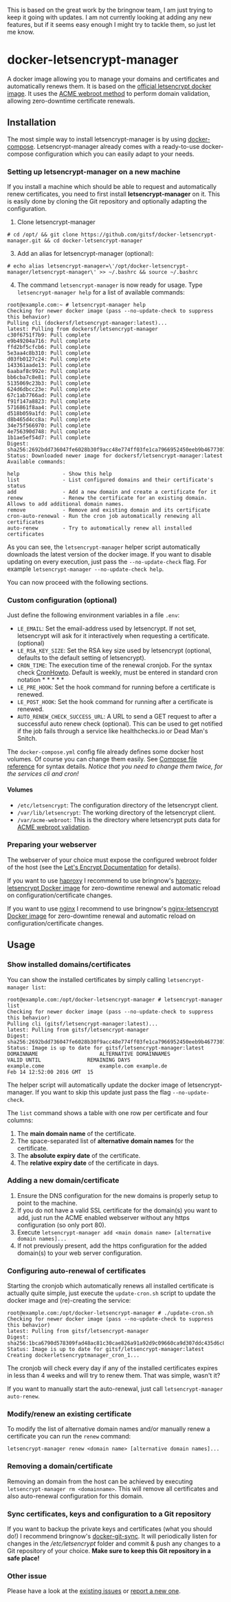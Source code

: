 This is based on the great work by the bringnow team, I am just trying to keep it going with updates. I am not currently looking at adding any new features, but if it seems easy enough I might try to tackle them, so just let me know.

# docker-letsencrypt-manager
A docker image allowing you to manage your domains and certificates and automatically renews them. It is based on the [official letsencrypt docker image](https://letsencrypt.readthedocs.org/en/latest/using.html#running-with-docker). It uses the [ACME webroot method](http://letsencrypt.readthedocs.org/en/latest/using.html#webroot) to perform domain validation, allowing zero-downtime certificate renewals.

## Installation

The most simple way to install letsencrypt-manager is by using [docker-compose](https://docs.docker.com/compose/). Letsencrypt-manager already comes with a ready-to-use docker-compose configuration which you can easily adapt to your needs.

### Setting up letsencrypt-manager on a new machine

If you install a machine which should be able to request and automatically renew certificates, you need to first install **letsencrypt-manager** on it. This is easily done by cloning the Git repository and optionally adapting the configuration.

1. Clone letsencrypt-manager
```
# cd /opt/ && git clone https://github.com/gitsf/docker-letsencrypt-manager.git && cd docker-letsencrypt-manager
```
3. Add an alias for letsencrypt-manager (optional):
```
# echo alias letsencrypt-manager=\'/opt/docker-letsencrypt-manager/letsencrypt-manager\' >> ~/.bashrc && source ~/.bashrc
```
4. The command `letsencrypt-manager` is now ready for usage. Type `letsencrypt-manager help` for a list of available commands:
```
root@example.com:~ # letsencrypt-manager help
Checking for newer docker image (pass --no-update-check to suppress this behavior)
Pulling cli (dockersf/letsencrypt-manager:latest)...
latest: Pulling from dockersf/letsencrypt-manager
c30f6751f7b9: Pull complete
e9b49204a716: Pull complete
ffd2bf5cfcb6: Pull complete
5e3aa4c8b310: Pull complete
d03fb0127c24: Pull complete
143361aade13: Pull complete
6aabaf8c992e: Pull complete
bb6cba7c8e81: Pull complete
5135069c23b3: Pull complete
624d6dbcc23e: Pull complete
67c1ab7766ad: Pull complete
f91f147a8823: Pull complete
5716861f8aa4: Pull complete
d518b059a1fd: Pull complete
d8b465d4cc8a: Pull complete
34e75f566970: Pull complete
4e756390d748: Pull complete
1b1ae5ef54d7: Pull complete
Digest: sha256:2692bdd736047fe6028b30f9acc48e774ff03fe1ca7966952450eeb9b4677307
Status: Downloaded newer image for dockersf/letsencrypt-manager:latest
Available commands:

help              - Show this help
list              - List configured domains and their certificate's status
add               - Add a new domain and create a certificate for it
renew             - Renew the certificate for an existing domain. Allows to add additional domain names.
remove            - Remove and existing domain and its certificate
cron-auto-renewal - Run the cron job automatically renewing all certificates
auto-renew        - Try to automatically renew all installed certificates
```

As you can see, the `letsencrypt-manager` helper script automatically downloads the latest version of the docker image. If you want to disable updating on every execution, just pass the `--no-update-check` flag. For example `letsencrypt-manager --no-update-check help`.

You can now proceed with the following sections.

### Custom configuration (optional)

Just define the following environment variables in a file `.env`:

* `LE_EMAIL`: Set the email-address used by letsencrypt. If not set, letsencrypt will ask for it interactively when requesting a certificate. (optional)
* `LE_RSA_KEY_SIZE`: Set the RSA key size used by letsencrypt (optional, defaults to the default setting of letsencrypt).
* `CRON_TIME`: The execution time of the renewal cronjob. For the syntax check [CronHowto](https://help.ubuntu.com/community/CronHowto). Default is weekly, must be entered in standard cron notation * * * * *
* `LE_PRE_HOOK`: Set the hook command for running before a certificate is renewed.
* `LE_POST_HOOK`: Set the hook command for running after a certificate is renewed.
* `AUTO_RENEW_CHECK_SUCCESS_URL`: A URL to send a GET request to after a successful auto renew check (optional). This can be used to get notified if the job fails through a service like healthchecks.io or Dead Man's Snitch.

The `docker-compose.yml` config file already defines some docker host volumes. Of course you can change them easily. See [Compose file reference](https://docs.docker.com/compose/compose-file/#volumes-volume-driver) for syntax details. *Notice that you need to change them twice, for the services cli and cron!*

#### Volumes

* `/etc/letsencrypt`: The configuration directory of the letsencrypt client.
* `/var/lib/letsencrypt`: The working directory of the letsencrypt client.
* `/var/acme-webroot`: This is the directory where letsencrypt puts data for [ACME webroot validation](http://letsencrypt.readthedocs.org/en/latest/using.html#webroot).

### Preparing your webserver

The webserver of your choice must expose the configured webroot folder of the host (see the [Let's Encrypt Documentation](http://letsencrypt.readthedocs.org/en/latest/using.html#webroot) for details).

If you want to use [haproxy](http://www.haproxy.org/) I recommend to use bringnow's [haproxy-letsencrypt Docker image](https://github.com/bringnow/docker-haproxy-letsencrypt) for zero-downtime renewal and automatic reload on configuration/certificate changes.

If you want to use [nginx](http://nginx.org/) I recommend to use bringnow's [nginx-letsencrypt Docker image](https://github.com/bringnow/docker-nginx-letsencrypt) for zero-downtime renewal and automatic reload on configuration/certificate changes.

## Usage

### Show installed domains/certificates

You can show the installed certificates by simply calling `letsencrypt-manager list`:

```
root@example.com:/opt/docker-letsencrypt-manager # letsencrypt-manager list
Checking for newer docker image (pass --no-update-check to suppress this behavior)
Pulling cli (gitsf/letsencrypt-manager:latest)...
latest: Pulling from gitsf/letsencrypt-manager
Digest: sha256:2692bdd736047fe6028b30f9acc48e774ff03fe1ca7966952450eeb9b4677307
Status: Image is up to date for gitsf/letsencrypt-manager:latest
DOMAINNAME                    ALTERNATIVE DOMAINNAMES                        VALID UNTIL               REMAINING DAYS
example.come                  example.com example.de                         Feb 14 12:52:00 2016 GMT  15
```

The helper script will automatically update the docker image of letsencrypt-manager. If you want to skip this update just pass the flag `--no-update-check`.

The `list` command shows a table with one row per certificate and four columns:

1. The **main domain name** of the certificate.
2. The space-separated list of **alternative domain names** for the certificate.
3. The **absolute expiry date** of the certificate.
4. The **relative expiry date** of the certificate in days.

### Adding a new domain/certificate

1. Ensure the DNS configuration for the new domains is properly setup to point to the machine.
2. If you do not have a valid SSL certificate for the domain(s) you want to add,
   just run the ACME enabled webserver without any https configuration (so only port 80).
3. Execute `letsencrypt-manager add <main domain name> [alternative domain names]...`
4. If not previously present, add the https configuration for the added domain(s) to your web server configuration.

### Configuring auto-renewal of certificates

Starting the cronjob which automatically renews all installed certificate is actually quite simple, just execute the `update-cron.sh` script to update the docker image and (re)-creating the service:

```
root@example.com:/opt/docker-letsencrypt-manager # ./update-cron.sh
Checking for newer docker image (pass --no-update-check to suppress this behavior)
latest: Pulling from gitsf/letsencrypt-manager
Digest: sha256:1bca6790d578309fad48ac81c30cae826a91a92d9c09660ca9d307ddc435d6c8
Status: Image is up to date for gitsf/letsencrypt-manager:latest
Creating dockerletsencryptmanager_cron_1...
```

The cronjob will check every day if any of the installed certificates expires in less than 4 weeks and will try to renew them. That was simple, wasn't it?

If you want to manually start the auto-renewal, just call `letsencrypt-manager auto-renew`.

### Modify/renew an existing certificate

To modify the list of alternative domain names and/or manually renew a certificate you can run the `renew` command:

```
letsencrypt-manager renew <domain name> [alternative domain names]...
```

### Removing a domain/certificate

Removing an domain from the host can be achieved by executing `letsencrypt-manager rm <domainname>`. This will remove all certificates and also auto-renewal configuration for this domain.

### Sync certificates, keys and configuration to a Git repository

If you want to backup the private keys and certificates (what you should do!) I recommend bringnow's [docker-git-sync](https://github.com/bringnow/docker-git-sync). It will periodically listen for changes in the */etc/letsencrypt* folder and commit & push any changes to a Git repository of your choice. **Make sure to keep this Git repository in a safe place!**

### Other issue

Please have a look at the [existing issues](https://github.com/gitsf/docker-letsencrypt-manager/issues) or
[report a new one](https://github.com/gitsf/docker-letsencrypt-manager/issues/new).
